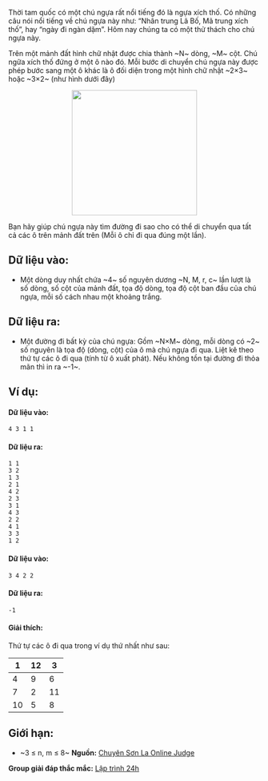 Thời tam quốc có một chú ngựa rất nổi tiếng đó là ngựa xích thố. Có những câu nói nổi tiếng về chú ngựa này như: “Nhân trung Lã Bố, Mã trung xích thố”, hay “ngày đi ngàn dặm”. Hôm nay chúng ta có một thử thách cho chú ngựa này.

Trên một mảnh đất hình chữ nhật được chia thành ~N~ dòng, ~M~ cột. Chú ngữa xích thố đứng ở một ô nào đó. Mỗi bước di chuyển chú ngựa này được phép bước sang một ô khác là ô đối diện trong một hình chữ nhật ~2×3~ hoặc ~3×2~ (như hình dưới đây)
<center><img src="/images/problems/394/BTXICHTHO.png" width=250px></center>

Bạn hãy giúp chú ngựa này tìm đường đi sao cho có thể di chuyển qua tất cả các ô trên mảnh đất trên (Mỗi ô chỉ đi qua đúng một lần).

## Dữ liệu vào:
- Một dòng duy nhất chứa ~4~ số nguyên dương ~N, M, r, c~ lần lượt là số dòng, số cột của mảnh đất, tọa độ dòng, tọa độ cột ban đầu của chú ngựa, mỗi số cách nhau một khoảng trắng.

## Dữ liệu ra:
- Một đường đi bất kỳ của chú ngựa: Gồm ~N×M~ dòng, mỗi dòng có ~2~ số nguyên là tọa độ (dòng, cột) của ô mà chú ngựa đi qua. Liệt kê theo thứ tự các ô đi qua (tính từ ô xuất phát). Nếu không tồn tại đường đi thỏa mãn thì in ra ~-1~.

## Ví dụ:
#### Dữ liệu vào:
```
4 3 1 1
```

#### Dữ liệu ra:
```
1 1
3 2
1 3
2 1
4 2
2 3
3 1
4 3
2 2
4 1
3 3
1 2
```

#### Dữ liệu vào:
```
3 4 2 2
```

#### Dữ liệu ra:
```
-1
```

#### Giải thích:
Thứ tự các ô đi qua trong ví dụ thứ nhất như sau:

| 1  | 12 | 3  |
|----|----|----|
| 4  | 9  | 6  |
| 7  | 2  | 11 |
| 10 | 5  | 8  |

## Giới hạn:
- ~3 ≤ n, m ≤ 8~
**Nguồn:** [Chuyên Sơn La Online Judge](http://csloj.ddns.net/)

**Group giải đáp thắc mắc:** [Lập trình 24h](https://www.facebook.com/groups/1386904321519984)